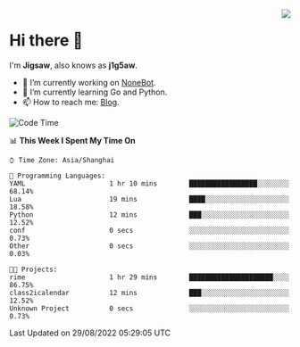 <a href="#">
  <img align="right" src="https://github-readme-stats.vercel.app/api?username=j1g5awi&count_private=true&show_icons=true&title_color=80070B&text_color=B3B3B3&bg_color=212121&icon_color=80070B" />
</a>

# Hi there 👋

I'm **Jigsaw**, also knows as **j1g5aw**.

- 🔭 I’m currently working on [NoneBot](https://github.com/nonebot).
- 🌱 I’m currently learning Go and Python.
- 📫 How to reach me: [Blog](https://blog.maddestroyer.xyz/).

<!--START_SECTION:waka-->
![Code Time](http://img.shields.io/badge/Code%20Time-852%20hrs%2019%20mins-blue)

📊 **This Week I Spent My Time On** 

```text
⌚︎ Time Zone: Asia/Shanghai

💬 Programming Languages: 
YAML                     1 hr 10 mins        █████████████████░░░░░░░░   68.14% 
Lua                      19 mins             ████░░░░░░░░░░░░░░░░░░░░░   18.58% 
Python                   12 mins             ███░░░░░░░░░░░░░░░░░░░░░░   12.52% 
conf                     0 secs              ░░░░░░░░░░░░░░░░░░░░░░░░░   0.73% 
Other                    0 secs              ░░░░░░░░░░░░░░░░░░░░░░░░░   0.03%

🐱‍💻 Projects: 
rime                     1 hr 29 mins        █████████████████████░░░░   86.75% 
class2icalendar          12 mins             ███░░░░░░░░░░░░░░░░░░░░░░   12.52% 
Unknown Project          0 secs              ░░░░░░░░░░░░░░░░░░░░░░░░░   0.73%

```


 Last Updated on 29/08/2022 05:29:05 UTC
<!--END_SECTION:waka-->
